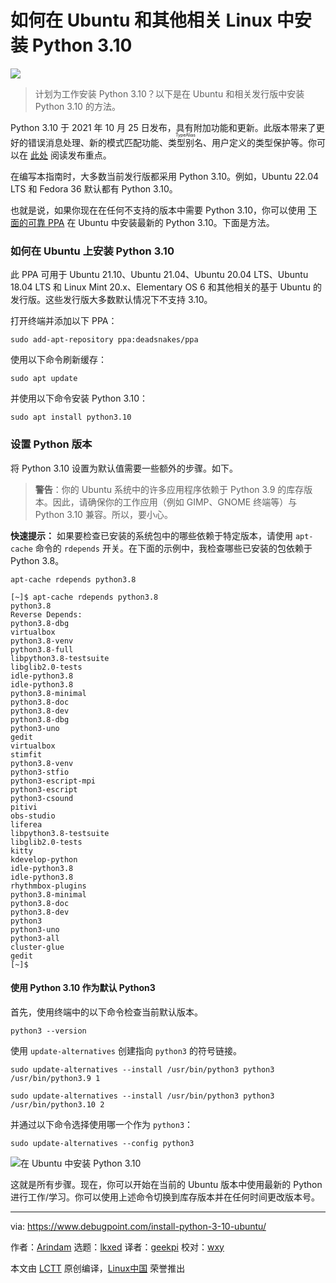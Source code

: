 [#]: subject: "How to Install Python 3.10 in Ubuntu and Other Related Linux"
[#]: via: "https://www.debugpoint.com/install-python-3-10-ubuntu/"
[#]: author: "Arindam https://www.debugpoint.com/author/admin1/"
[#]: collector: "lkxed"
[#]: translator: "geekpi"
[#]: reviewer: "wxy"
[#]: publisher: "wxy"
[#]: url: "https://linux.cn/article-15195-1.html"

如何在 Ubuntu 和其他相关 Linux 中安装 Python 3.10
======

![](https://img.linux.net.cn/data/attachment/album/202210/30/152139lddzddabu5u4buud.jpg)

> 计划为工作安装 Python 3.10？以下是在 Ubuntu 和相关发行版中安装 Python 3.10 的方法。

Python 3.10 于 2021 年 10 月 25 日发布，具有附加功能和更新。此版本带来了更好的错误消息处理、新的模式匹配功能、<ruby>类型别名<rt>TypeAlias</rt></ruby>、用户定义的类型保护等。你可以在 [此处][1] 阅读发布重点。

在编写本指南时，大多数当前发行版都采用 Python 3.10。例如，Ubuntu 22.04 LTS 和 Fedora 36 默认都有 Python 3.10。

也就是说，如果你现在在任何不支持的版本中需要 Python 3.10，你可以使用 [下面的可靠 PPA][2] 在 Ubuntu 中安装最新的 Python 3.10。下面是方法。

### 如何在 Ubuntu 上安装 Python 3.10

此 PPA 可用于 Ubuntu 21.10、Ubuntu 21.04、Ubuntu 20.04 LTS、Ubuntu 18.04 LTS 和 Linux Mint 20.x、Elementary OS 6 和其他相关的基于 Ubuntu 的发行版。这些发行版大多数默认情况下不支持 3.10。

打开终端并添加以下 PPA：

```
sudo add-apt-repository ppa:deadsnakes/ppa
```

使用以下命令刷新缓存：

```
sudo apt update 
```

并使用以下命令安装 Python 3.10：

```
sudo apt install python3.10
```

### 设置 Python 版本

将 Python 3.10 设置为默认值需要一些额外的步骤。如下。

> **警告**：你的 Ubuntu 系统中的许多应用程序依赖于 Python 3.9 的库存版本。因此，请确保你的工作应用（例如 GIMP、GNOME 终端等）与 Python 3.10 兼容。所以，要小心。

**快速提示：** 如果要检查已安装的系统包中的哪些依赖于特定版本，请使用 `apt-cache` 命令的 `rdepends` 开关。在下面的示例中，我检查哪些已安装的包依赖于 Python 3.8。

```
apt-cache rdepends python3.8
```

```
[~]$ apt-cache rdepends python3.8
python3.8
Reverse Depends:
python3.8-dbg
virtualbox
python3.8-venv
python3.8-full
libpython3.8-testsuite
libglib2.0-tests
idle-python3.8
idle-python3.8
python3.8-minimal
python3.8-doc
python3.8-dev
python3.8-dbg
python3-uno
gedit
virtualbox
stimfit
python3.8-venv
python3-stfio
python3-escript-mpi
python3-escript
python3-csound
pitivi
obs-studio
liferea
libpython3.8-testsuite
libglib2.0-tests
kitty
kdevelop-python
idle-python3.8
idle-python3.8
rhythmbox-plugins
python3.8-minimal
python3.8-doc
python3.8-dev
python3
python3-uno
python3-all
cluster-glue
gedit
[~]$
```

#### 使用 Python 3.10 作为默认 Python3

首先，使用终端中的以下命令检查当前默认版本。

```
python3 --version
```

使用 `update-alternatives` 创建指向 `python3` 的符号链接。

```
sudo update-alternatives --install /usr/bin/python3 python3 /usr/bin/python3.9 1
```

```
sudo update-alternatives --install /usr/bin/python3 python3 /usr/bin/python3.10 2
```

并通过以下命令选择使用哪一个作为 `python3`：

```
sudo update-alternatives --config python3
```

![在 Ubuntu 中安装 Python 3.10][3]

这就是所有步骤。现在，你可以开始在当前的 Ubuntu 版本中使用最新的 Python 进行工作/学习。你可以使用上述命令切换到库存版本并在任何时间更改版本号。

--------------------------------------------------------------------------------

via: https://www.debugpoint.com/install-python-3-10-ubuntu/

作者：[Arindam][a]
选题：[lkxed][b]
译者：[geekpi](https://github.com/geekpi)
校对：[wxy](https://github.com/wxy)

本文由 [LCTT](https://github.com/LCTT/TranslateProject) 原创编译，[Linux中国](https://linux.cn/) 荣誉推出

[a]: https://www.debugpoint.com/author/admin1/
[b]: https://github.com/lkxed
[1]: https://docs.python.org/3.10/whatsnew/3.10.html
[2]: https://github.com/deadsnakes
[3]: https://www.debugpoint.com/wp-content/uploads/2021/10/Installed-Python-3.10-in-Ubuntu-1024x472.jpeg